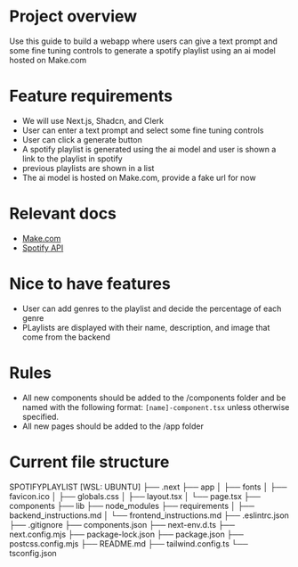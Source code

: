 # Project overview
Use this guide to build a webapp where users can give a text prompt and some fine tuning controls to generate a spotify playlist using an ai model hosted on Make.com

# Feature requirements
- We will use Next.js, Shadcn, and Clerk
- User can enter a text prompt and select some fine tuning controls
- User can click a generate button
- A spotify playlist is generated using the ai model and user is shown a link to the playlist in spotify
- previous playlists are shown in a list
- The ai model is hosted on Make.com, provide a fake url for now

# Relevant docs
- [Make.com](https://www.make.com/)
- [Spotify API](https://developer.spotify.com/documentation/web-api)

# Nice to have features
- User can add genres to the playlist and decide the percentage of each genre
- PLaylists are displayed with their name, description, and image that come from the backend

# Rules
- All new components should be added to the /components folder and be named with the following format: `[name]-component.tsx` unless otherwise specified.
- All new pages should be added to the /app folder

# Current file structure
SPOTIFYPLAYLIST [WSL: UBUNTU]
├── .next
├── app
│   ├── fonts
│   ├── favicon.ico
│   ├── globals.css
│   ├── layout.tsx
│   └── page.tsx
├── components
├── lib
├── node_modules
├── requirements
│   ├── backend_instructions.md
│   └── frontend_instructions.md
├── .eslintrc.json
├── .gitignore
├── components.json
├── next-env.d.ts
├── next.config.mjs
├── package-lock.json
├── package.json
├── postcss.config.mjs
├── README.md
├── tailwind.config.ts
└── tsconfig.json

